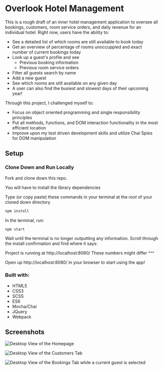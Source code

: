 # Overlook Hotel Management

This is a rough draft of an inner hotel management application to oversee all bookings, customers, room service orders, and daily revenue for an individual hotel. Right now, users have the ability to:

- See a detailed list of which rooms are still available to book today
- Get an overview of percentage of rooms unoccuppied and exact number of current bookings today
- Look up a guest's profile and see
  - Previous booking information
  - Previous room service orders
- Filter all guests search by name
- Add a new guest
- See which rooms are still available on any given day
- A user can also find the busiest and slowest days of their upcoming year!

Through this project, I challenged myself to:

- Focus on object oriented programming and single responsibility principles
- Put all methods, functions, and DOM interaction functionality in the most efficient location
- Improve upon my test driven development skills and utilize Chai Spies for DOM manipulation

## Setup

### Clone Down and Run Locally

Fork and clone down this repo.

You will have to install the library dependencies

Type (or copy paste) these commands in your terminal at the _root_ of your cloned down directory

```bash
npm install
```

In the terminal, run:

```bash
npm start
```

Wait until the terminal is no longer outputting any information. Scroll through the install confirmation and find where it says:

Project is running at http://localhost:8080/
These numbers might differ ^^^

Open up http://localhost:8080/ in your browser to start using the app!

### Built with:

- HTML5
- CSS3
- SCSS
- ES6
- Mocha/Chai
- JQuery
- Webpack

## Screenshots

![Desktop View of the Homepage](images/Homepage.png "Desktop View of the Homepage")

![Desktop View of the Customers Tab](images/Customers.png "of the Customers Tab")

![Desktop View of the Bookings Tab while a current guest is selected](images/Bookings.png "Desktop View of the Bookings Tab while a current guest is selected")
